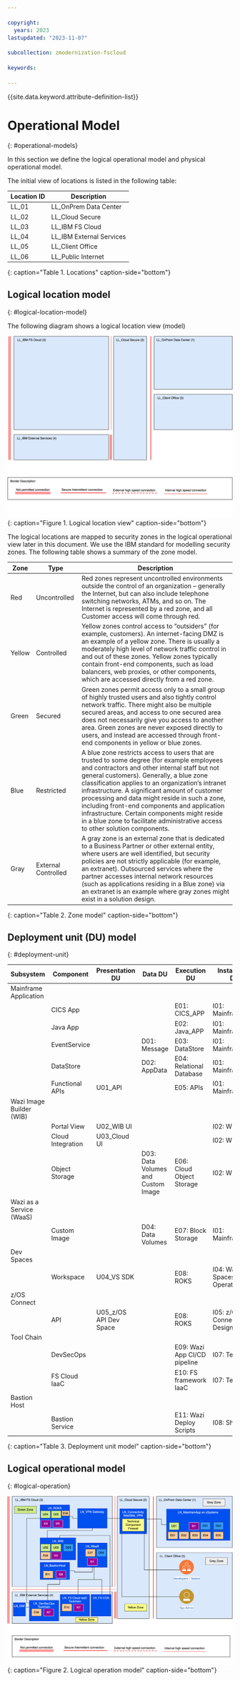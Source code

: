 ```yaml
---

copyright:
  years: 2023
lastupdated: "2023-11-07"

subcollection: zmodernization-fscloud

keywords:

---
```


{{site.data.keyword.attribute-definition-list}}

# Operational Model
{: #operational-models}

In this section we define the logical operational model and physical operational model.

The initial view of locations is listed in the following table:

| Location ID | Description              |
|-------------|--------------------------|
| LL_01       | LL_OnPrem Data Center    |
| LL_02       | LL_Cloud Secure          |
| LL_03       | LL_IBM FS Cloud          |
| LL_04       | LL_IBM External Services |
| LL_05       | LL_Client Office         |
| LL_06       | LL_Public Internet       |
{: caption="Table 1. Locations" caption-side="bottom"}


## Logical location model
{: #logical-location-model} 

The following diagram shows a logical location view (model) 

![Logical_Location_Model](images/LLM.png){: caption="Figure 1. Logical location view" caption-side="bottom"}

The logical locations are mapped to security zones in the logical operational view later in this document. We use the IBM standard for modelling security zones. The following table shows a summary of the zone model.

| Zone   | Type                | Description    |
|--------|---------------------|-------------------------------------------------------------------------------------------------------------------------------------------------------------------------------------------------------------------------------------------------------------------------------------------------------------------------------------------------------------------------------------------------------------------------------------------------------------------------------------------------------------------------|
| Red    | Uncontrolled        | Red zones represent uncontrolled environments outside the control of an organization – generally the Internet, but can also include telephone switching networks, ATMs, and so on. The Internet is represented by a red zone, and all Customer access will come through red.       |
| Yellow | Controlled          | Yellow zones control access to “outsiders” (for example, customers). An internet-facing DMZ is an example of a yellow zone. There is usually a moderately high level of network traffic control in and out of these zones. Yellow zones typically contain front-end components, such as load balancers, web proxies, or other components, which are accessed directly from a red zone.    |
| Green  | Secured             | Green zones permit access only to a small group of highly trusted users and also tightly control network traffic. There might also be multiple secured areas, and access to one secured area does not necessarily give you access to another area. Green zones are never exposed directly to users, and instead are accessed through front-end components in yellow or blue zones.    |
| Blue   | Restricted          | A blue zone restricts access to users that are trusted to some degree (for example employees and contractors and other internal staff but not general customers). Generally, a blue zone classification applies to an organization’s intranet infrastructure. A significant amount of customer processing and data might reside in such a zone, including front-end components and application infrastructure. Certain components might reside in a blue zone to facilitate administrative access to other solution components. |
| Gray   | External Controlled | A gray zone is an external zone that is dedicated to a Business Partner or other external entity, where users are well identified, but security policies are not strictly applicable (for example, an extranet). Outsourced services where the partner accesses internal network resources (such as applications residing in a Blue zone) via an extranet is an example where gray zones might exist in a solution design.     |
{: caption="Table 2. Zone model" caption-side="bottom"}


## Deployment unit (DU) model
{: #deployment-unit}

| Subsystem               | Component         | Presentation DU        | Data DU                            | Execution DU                 | Installation DU               | Comments |
|--------------------------|-------------------|------------------------|------------------------------------|------------------------------|-------------------------------|----------|
| Mainframe Application    |                   |                        |                                    |                              |                               |          |
|                          | CICS App          |                        |                                    | E01: CICS_APP                | I01: MainframeApp             |          |
|                          | Java App          |                        |                                    | E02: Java_APP                | I01: MainframeApp             |          |
|                          | EventService      |                        | D01: Message                       | E03: DataStore               | I01: MainframeApp             |          |
|                          | DataStore         |                        | D02: AppData                       | E04: Relational Database     | I01: MainframeApp             |          |
|                          | Functional APIs   | U01_API                |                                    | E05: APIs                    | I01: MainframeApp             |          |
| Wazi Image Builder (WIB) |                   |                        |                                    |                              |                               |          |
|                          | Portal View       | U02_WIB UI             |                                    |                              | I02: WIB_App                  |          |
|                          | Cloud Integration | U03_Cloud UI           |                                    |                              | I02: WIB_App                  |          |
|                          | Object Storage    |                        | D03: Data Volumes and Custom Image | E06: Cloud Object Storage                     | I02: WIB_App                  |          |
| Wazi as a Service (WaaS) |                   |                        |                                    |                              |                               |          |
|                          | Custom Image      |                        | D04: Data Volumes                  | E07: Block Storage           | I01: MainframeApp             |          |
| Dev Spaces               |                   |                        |                                    |                              |                               |          |
|                          | Workspace         | U04_VS SDK             |                                    | E08: ROKS                    | I04: Wazi Dev Spaces Operator |          |
| z/OS Connect             |                   |                        |                                    |                              |                               |          |
|                          | API               | U05_z/OS API Dev Space |                                    | E08: ROKS                    | I05: z/OS Connect Designer    |          |
| Tool Chain               |                   |                        |                                    |                              |                               |          |
|                          | DevSecOps         |                        |                                    | E09: Wazi App CI/CD pipeline | I07: Terraform                |          |
|                          | FS Cloud IaaC     |                        |                                    | E10: FS framework IaaC       | I07: Terraform                |          |
| Bastion Host             |                   |                        |                                    |                              |                               |          |
|                          | Bastion Service   |                        |                                    | E11: Wazi Deploy Scripts     | I08: Shell                    |          |
{: caption="Table 3. Deployment unit model" caption-side="bottom"}


## Logical operational model
{: #logical-operation}

![Logical_Operational_Model](images/LogicalOperationalModel.png){: caption="Figure 2. Logical operation model" caption-side="bottom"}

